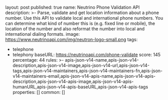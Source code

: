 layout: post
published: true
name: Neutrino Phone Validation API
description: >-
  Parse, validate and get location information about a phone number. Use this
  API to validate local and international phone numbers. You can determine what
  kind of number this is (e.g. fixed line or mobile), the location of the number
  and also reformat the number into local and international dialing formats.
image: https://www.neutrinoapi.com/img/neutron-logo-small.png
tags:
  - telephone
  - telephony
baseURL: https://neutrinoapi.com/phone-validate
score: 145
percentage: 44
rules: >-
  apis-json-v14-name,apis-json-v14-description,apis-json-v14-image,apis-json-v14-url,apis-json-v14-tags,apis-json-v14-maintainers,apis-json-v14-maintainers-fn,apis-json-v14-maintainers-email,apis-json-v14-apis-name,apis-json-v14-apis-description,apis-json-v14-apis-image,apis-json-v14-apis-humanURL,apis-json-v14-apis-baseURL,apis-json-v14-apis-tags
properties: []
common: []
